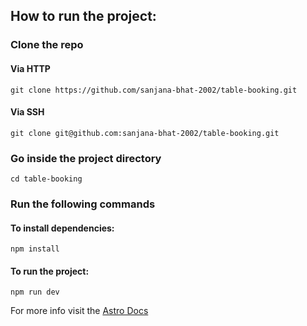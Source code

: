 ## How to run the project:
### Clone the repo

#### Via HTTP
```git
git clone https://github.com/sanjana-bhat-2002/table-booking.git
```

#### Via SSH
```git
git clone git@github.com:sanjana-bhat-2002/table-booking.git
```

### Go inside the project directory
```
cd table-booking
```

### Run the following commands

#### To install dependencies:
```
npm install
```
#### To run the project:

```
npm run dev
```

For more info visit the [Astro Docs](https://docs.astro.build/en/getting-started/)

